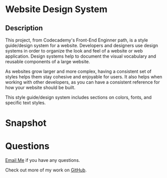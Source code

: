 # Website Design System


## Description 
This project, from Codecademy's Front-End Enginner path, is a style guide/design system for a website. Developers and designers use design systems in order to organize the look and feel of a website or web application. Design systems help to document the visual vocabulary and reusable components of a large website.

As websites grow larger and more complex, having a consistent set of styles helps them stay cohesive and enjoyable for users. It also helps when working with other developers, as you can have a consistent reference for how your website should be built.

This style guide/design system includes sections on colors, fonts, and specific text styles. 

# Snapshot 



# Questions 
[Email Me](Chloe.a.harris17@gmail.com) if you have any questions.

Check out more of my work on [GitHub](https://github.com/chloeharris1).
